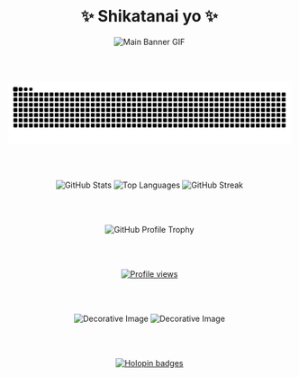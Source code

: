 <div align="center">

  <br>

  <!-- Title -->
  <h1>✨ Shikatanai yo ✨</h1>
  <img src="https://i.pinimg.com/originals/1c/06/a8/1c06a8c6747ce5a26cb75e7ff908e329.gif" width="400" alt="Main Banner GIF">

  <br><br>

  <!-- GitHub Snake Contribution -->
  <picture>
    <source media="(prefers-color-scheme: dark)" srcset="https://raw.githubusercontent.com/ICT154/ICT154/output/only-svg/github-contribution-grid-snake-dark.svg">
    <source media="(prefers-color-scheme: light)" srcset="https://raw.githubusercontent.com/ICT154/ICT154/output/only-svg/github-contribution-grid-snake.svg">
    <img src="https://raw.githubusercontent.com/ICT154/ICT154/output/only-svg/github-contribution-grid-snake.svg" alt="GitHub Snake animation">
  </picture>

  <br><br>

  <!-- GitHub Stats -->
  <div>
    <img height="180em" src="https://github-readme-stats.vercel.app/api?username=ICT154&show_icons=true&theme=darcula&hide=issues,contribs&hide_border=true&bg_color=00000000" alt="GitHub Stats">
    <img height="180em" src="https://github-readme-stats.vercel.app/api/top-langs/?username=ICT154&layout=compact&theme=darcula&hide_border=true&bg_color=00000000&langs_count=6" alt="Top Languages">
    <img height="180em" src="https://github-readme-streak-stats.herokuapp.com?user=ICT154&theme=darcula&hide_border=true&background=FFFFFF00" alt="GitHub Streak">
  </div>

  <br><br>

  <!-- Trophies -->
  <img src="https://github-profile-trophy.vercel.app/?username=ICT154&theme=radical&no-frame=true&no-bg=true&margin-w=8" alt="GitHub Profile Trophy">

  <br><br>

  <!-- Badge -->
  <a href="https://github.com/ICT154">
    <img src="https://komarev.com/ghpvc/?username=ICT154&style=for-the-badge&color=green" alt="Profile views">
  </a>

  <br><br>

  <!-- Decorative Image -->
  <img src="https://i.pinimg.com/736x/d2/dd/06/d2dd0644e4b186fa62c8b45cac2b2c2b.jpg" width="363" alt="Decorative Image">
  <img src="https://i.pinimg.com/1200x/47/68/9e/47689e86883cb6d473c1d330b575a7be.jpg" width="350" alt="Decorative Image">

  <br><br>

  <!-- Holopin -->
  <a href="https://holopin.io/@r4d3ng0z4ll">
    <img src="https://holopin.me/r4d3ng0z4ll" alt="Holopin badges">
  </a>

  <br><br>

</div>
